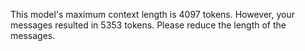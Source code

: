 This model's maximum context length is 4097 tokens. However, your messages resulted in 5353 tokens. Please reduce the length of the messages.